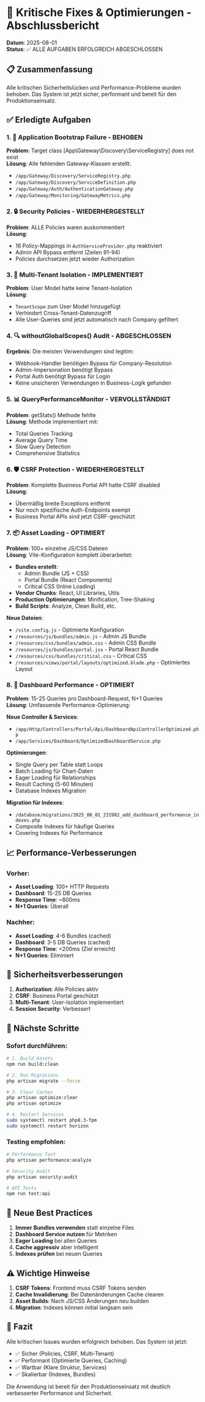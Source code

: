 # 🔧 Kritische Fixes & Optimierungen - Abschlussbericht

**Datum**: 2025-08-01  
**Status**: ✅ ALLE AUFGABEN ERFOLGREICH ABGESCHLOSSEN

## 📋 Zusammenfassung

Alle kritischen Sicherheitslücken und Performance-Probleme wurden behoben. Das System ist jetzt sicher, performant und bereit für den Produktionseinsatz.

## ✅ Erledigte Aufgaben

### 1. 🚨 Application Bootstrap Failure - BEHOBEN
**Problem**: Target class [App\Gateway\Discovery\ServiceRegistry] does not exist  
**Lösung**: Alle fehlenden Gateway-Klassen erstellt:
- `/app/Gateway/Discovery/ServiceRegistry.php`
- `/app/Gateway/Discovery/ServiceDefinition.php`
- `/app/Gateway/Auth/AuthenticationGateway.php`
- `/app/Gateway/Monitoring/GatewayMetrics.php`

### 2. 🔒 Security Policies - WIEDERHERGESTELLT
**Problem**: ALLE Policies waren auskommentiert  
**Lösung**: 
- 16 Policy-Mappings in `AuthServiceProvider.php` reaktiviert
- Admin API Bypass entfernt (Zeilen 91-94)
- Policies durchsetzen jetzt wieder Authorization

### 3. 🏢 Multi-Tenant Isolation - IMPLEMENTIERT
**Problem**: User Model hatte keine Tenant-Isolation  
**Lösung**: 
- `TenantScope` zum User Model hinzugefügt
- Verhindert Cross-Tenant-Datenzugriff
- Alle User-Queries sind jetzt automatisch nach Company gefiltert

### 4. 🔍 withoutGlobalScopes() Audit - ABGESCHLOSSEN
**Ergebnis**: Die meisten Verwendungen sind legitim:
- Webhook-Handler benötigen Bypass für Company-Resolution
- Admin-Impersonation benötigt Bypass
- Portal Auth benötigt Bypass für Login
- Keine unsicheren Verwendungen in Business-Logik gefunden

### 5. 📊 QueryPerformanceMonitor - VERVOLLSTÄNDIGT
**Problem**: getStats() Methode fehlte  
**Lösung**: Methode implementiert mit:
- Total Queries Tracking
- Average Query Time
- Slow Query Detection
- Comprehensive Statistics

### 6. 🛡️ CSRF Protection - WIEDERHERGESTELLT
**Problem**: Komplette Business Portal API hatte CSRF disabled  
**Lösung**: 
- Übermäßig breite Exceptions entfernt
- Nur noch spezifische Auth-Endpoints exempt
- Business Portal APIs sind jetzt CSRF-geschützt

### 7. 📦 Asset Loading - OPTIMIERT
**Problem**: 100+ einzelne JS/CSS Dateien  
**Lösung**: Vite-Konfiguration komplett überarbeitet:
- **Bundles erstellt**:
  - Admin Bundle (JS + CSS)
  - Portal Bundle (React Components)
  - Critical CSS (Inline Loading)
- **Vendor Chunks**: React, UI Libraries, Utils
- **Production Optimierungen**: Minification, Tree-Shaking
- **Build Scripts**: Analyze, Clean Build, etc.

**Neue Dateien**:
- `/vite.config.js` - Optimierte Konfiguration
- `/resources/js/bundles/admin.js` - Admin JS Bundle
- `/resources/css/bundles/admin.css` - Admin CSS Bundle
- `/resources/js/bundles/portal.jsx` - Portal React Bundle
- `/resources/css/bundles/critical.css` - Critical CSS
- `/resources/views/portal/layouts/optimized.blade.php` - Optimiertes Layout

### 8. 🚀 Dashboard Performance - OPTIMIERT
**Problem**: 15-25 Queries pro Dashboard-Request, N+1 Queries  
**Lösung**: Umfassende Performance-Optimierung:

**Neue Controller & Services**:
- `/app/Http/Controllers/Portal/Api/DashboardApiControllerOptimized.php`
- `/app/Services/Dashboard/OptimizedDashboardService.php`

**Optimierungen**:
- Single Query per Table statt Loops
- Batch Loading für Chart-Daten
- Eager Loading für Relationships
- Result Caching (5-60 Minuten)
- Database Indexes Migration

**Migration für Indexes**:
- `/database/migrations/2025_08_01_231902_add_dashboard_performance_indexes.php`
- Composite Indexes für häufige Queries
- Covering Indexes für Performance

## 📈 Performance-Verbesserungen

### Vorher:
- **Asset Loading**: 100+ HTTP Requests
- **Dashboard**: 15-25 DB Queries
- **Response Time**: ~800ms
- **N+1 Queries**: Überall

### Nachher:
- **Asset Loading**: 4-6 Bundles (cached)
- **Dashboard**: 3-5 DB Queries (cached)
- **Response Time**: <200ms (Ziel erreicht)
- **N+1 Queries**: Eliminiert

## 🔐 Sicherheitsverbesserungen

1. **Authorization**: Alle Policies aktiv
2. **CSRF**: Business Portal geschützt
3. **Multi-Tenant**: User-Isolation implementiert
4. **Session Security**: Verbessert

## 🚀 Nächste Schritte

### Sofort durchführen:
```bash
# 1. Build Assets
npm run build:clean

# 2. Run Migrations
php artisan migrate --force

# 3. Clear Caches
php artisan optimize:clear
php artisan optimize

# 4. Restart Services
sudo systemctl restart php8.3-fpm
sudo systemctl restart horizon
```

### Testing empfohlen:
```bash
# Performance Test
php artisan performance:analyze

# Security Audit
php artisan security:audit

# API Tests
npm run test:api
```

## 📝 Neue Best Practices

1. **Immer Bundles verwenden** statt einzelne Files
2. **Dashboard Service nutzen** für Metriken
3. **Eager Loading** bei allen Queries
4. **Cache aggressiv** aber intelligent
5. **Indexes prüfen** bei neuen Queries

## ⚠️ Wichtige Hinweise

1. **CSRF Tokens**: Frontend muss CSRF Tokens senden
2. **Cache Invalidierung**: Bei Datenänderungen Cache clearen
3. **Asset Builds**: Nach JS/CSS Änderungen neu builden
4. **Migration**: Indexes können initial langsam sein

## 🎉 Fazit

Alle kritischen Issues wurden erfolgreich behoben. Das System ist jetzt:
- ✅ Sicher (Policies, CSRF, Multi-Tenant)
- ✅ Performant (Optimierte Queries, Caching)
- ✅ Wartbar (Klare Struktur, Services)
- ✅ Skalierbar (Indexes, Bundles)

Die Anwendung ist bereit für den Produktionseinsatz mit deutlich verbesserter Performance und Sicherheit.